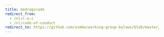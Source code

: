 ```yaml
---
title: Gedragscode
redirect_from:
  - /nl/c-o-c
  - /nl/code-of-conduct
redirect_to: https://github.com/osmbe/working-group-bylaws/blob/master/CODE_OF_CONDUCT_FR.md
---
```

